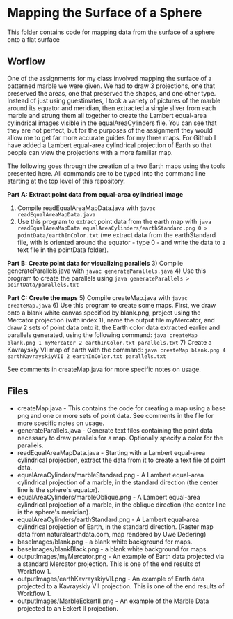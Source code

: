 # Mapping the Surface of a Sphere

This folder contains code for mapping data from the surface of a sphere onto a flat surface


## Worflow

One of the assignments for my class involved mapping the surface of a patterned marble we were given. We had to draw 3 projections, one that preserved the areas, one that preserved the shapes, and one other type. Instead of just using guestimates, I took a variety of pictures of the marble around its equator and meridian, then extracted a single sliver from each marble and strung them all together to create the Lambert equal-area cylindrical images visible in the equalAreaCylinders file. You can see that they are not perfect, but for the purposes of the assignment they would allow me to get far more accurate guides for my three maps. For Github I have added a Lambert equal-area cylindrical projection of Earth so that people can view the projections with a more familiar map.

The following goes through the creation of a two Earth maps using the tools presented here. All commands are to be typed into the command line starting at the top level of this repository.

**Part A: Extract point data from equal-area cylindrical image**
1) Compile readEqualAreaMapData.java with `javac readEqualAreaMapData.java`
2) Use this program to extract point data from the earth map with `java readEqualAreaMapData equalAreaCylinders/earthStandard.png 0 > pointData/earthInColor.txt` (we extract data from the earthStandard file, with is oriented around the equator - type 0 - and write the data to a text file in the pointData folder).

**Part B: Create point data for visualizing parallels**
3) Compile generateParallels.java with `javac generateParallels.java`
4) Use this program to create the parallels using `java generateParallels > pointData/parallels.txt`

**Part C: Create the maps**
5) Compile createMap.java with `javac createMap.java`
6) Use this program to create some maps. First, we draw onto a blank white canvas specified by blank.png, project using the Mercator projection (with index 1), name the output file myMercator, and draw 2 sets of point data onto it, the Earth color data extracted earlier and parallels generated, using the following command: `java createMap blank.png 1 myMercator 2 earthInColor.txt parallels.txt`
7) Create a Kavrayskiy VII map of earth with the command: `java createMap blank.png 4 earthKavrayskiyVII 2 earthInColor.txt parallels.txt`

See comments in createMap.java for more specific notes on usage.

## Files
- createMap.java - This contains the code for creating a map using a base png and one or more sets of point data. See comments in the file for more specific notes on usage.
- generateParallels.java - Generate text files containing the point data necessary to draw parallels for a map. Optionally specify a color for the parallels.
- readEqualAreaMapData.java - Starting with a Lambert equal-area cylindrical projection, extract the data from it to create a text file of point data.
- equalAreaCylinders/marbleStandard.png - A Lambert equal-area cylindrical projection of a marble, in the standard direction (the center line is the sphere's equator).
- equalAreaCylinders/marbleOblique.png - A Lambert equal-area cylindrical projection of a marble, in the oblique direction (the center line is the sphere's meridian).
- equalAreaCylinders/earthStandard.png - A Lambert equal-area cylindrical projection of Earth, in the standard direction. (Raster map data from naturalearthdata.com, map rendered by Uwe Dedering)
- baseImages/blank.png - a blank white background for maps.
- baseImages/blankBlack.png - a blank white background for maps.
- outputImages/myMercator.png - An example of Earth data projected via a standard Mercator projection. This is one of the end results of Workflow 1.
- outputImages/earthKavrayskiyVII.png - An example of Earth data projected to a Kavrayskiy VII projection. This is one of the end results of Workflow 1.
- outputImages/MarbleEckertII.png - An example of the Marble Data projected to an Eckert II projection.

